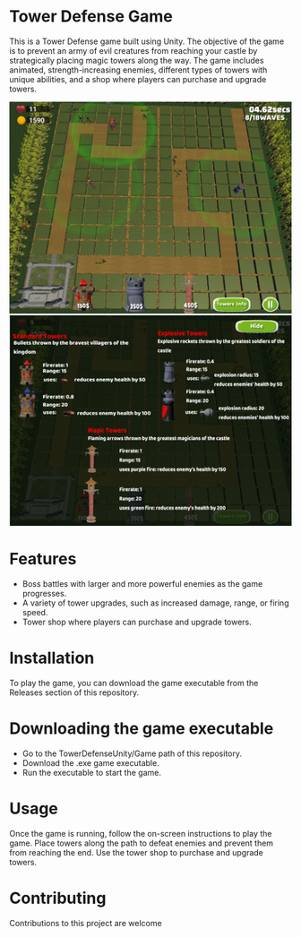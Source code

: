 # Tower Defense Game
This is a Tower Defense game built using Unity. The objective of the game is to prevent an army of evil creatures from reaching your castle by strategically placing magic towers along the way. The game includes animated, strength-increasing enemies, different types of towers with unique abilities, and a shop where players can purchase and upgrade towers.

!['Game screenshot'](pic1.png)
!['Game screenshot'](towershop.png)

# Features
* Boss battles with larger and more powerful enemies as the game progresses.
* A variety of tower upgrades, such as increased damage, range, or firing speed.
* Tower shop where players can purchase and upgrade towers.

# Installation
To play the game, you can download the game executable from the Releases section of this repository.

# Downloading the game executable
* Go to the TowerDefenseUnity/Game path of this repository.
* Download the .exe game executable.
* Run the executable to start the game.

# Usage
Once the game is running, follow the on-screen instructions to play the game. Place towers along the path to defeat enemies and prevent them from reaching the end. Use the tower shop to purchase and upgrade towers.


# Contributing
Contributions to this project are welcome
